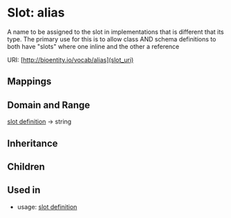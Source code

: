 # Slot: alias


A name to be assigned to the slot in implementations that is different that its type.  The primary use for this is to allow class AND schema definitions to both have "slots" where one inline and the other a reference

URI: [http://bioentity.io/vocab/alias](slot_uri)
## Mappings

## Domain and Range

[slot definition](SlotDefinition.md) -> string
## Inheritance

## Children

## Used in

 *  usage: [slot definition](SlotDefinition.md)
